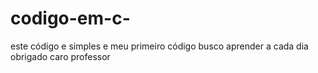 # codigo-em-c-
este código e simples e meu primeiro código 
busco aprender a cada dia 
obrigado caro professor
